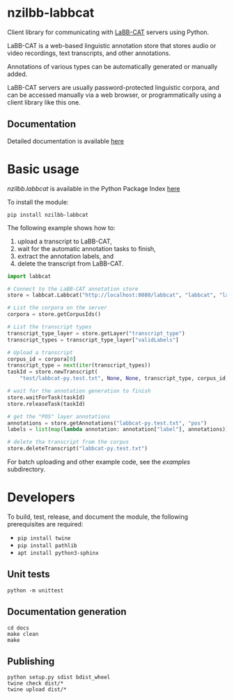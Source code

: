 # nzilbb-labbcat

Client library for communicating with [LaBB-CAT](https://labbcat.canterbury.ac.nz/)
servers using Python.

LaBB-CAT is a web-based linguistic annotation store that stores audio or video
recordings, text transcripts, and other annotations.

Annotations of various types can be automatically generated or manually added.

LaBB-CAT servers are usually password-protected linguistic corpora, and can be
accessed manually via a web browser, or programmatically using a client library like
this one.

## Documentation

Detailed documentation is available [here](https://nzilbb.github.io/labbcat-py/)

# Basic usage

<em>nzilbb.labbcat</em> is available in the Python Package Index
[here](https://pypi.org/project/nzilbb-labbcat/)

To install the module:

```
pip install nzilbb-labbcat
```

The following example shows how to:
1. upload a transcript to LaBB-CAT,
2. wait for the automatic annotation tasks to finish,
3. extract the annotation labels, and
4. delete the transcript from LaBB-CAT.

```python
import labbcat

# Connect to the LaBB-CAT annotation store
store = labbcat.Labbcat("http://localhost:8080/labbcat", "labbcat", "labbcat")

# List the corpora on the server
corpora = store.getCorpusIds()

# List the transcript types
transcript_type_layer = store.getLayer("transcript_type")
transcript_types = transcript_type_layer["validLabels"]

# Upload a transcript
corpus_id = corpora[0]
transcript_type = next(iter(transcript_types))
taskId = store.newTranscript(
    "test/labbcat-py.test.txt", None, None, transcript_type, corpus_id, "test")

# wait for the annotation generation to finish
store.waitForTask(taskId)
store.releaseTask(taskId)

# get the "POS" layer annotations
annotations = store.getAnnotations("labbcat-py.test.txt", "pos")
labels = list(map(lambda annotation: annotation["label"], annotations))

# delete tha transcript from the corpus
store.deleteTranscript("labbcat-py.test.txt")
```

For batch uploading and other example code, see the *examples* subdirectory.

# Developers

To build, test, release, and document the module, the following prerequisites are required:
 - `pip install twine`
 - `pip install pathlib`
 - `apt install python3-sphinx`

## Unit tests

```
python -m unittest
```

## Documentation generation

```
cd docs
make clean
make
```

## Publishing

```
python setup.py sdist bdist_wheel
twine check dist/*
twine upload dist/*
```